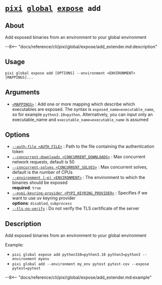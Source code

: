 # <code>[pixi](../../../pixi.md) [global](../../global.md) [expose](../expose.md) add</code>

## About
Add exposed binaries from an environment to your global environment

--8<-- "docs/reference/cli/pixi/global/expose/add_extender.md:description"

## Usage
```
pixi global expose add [OPTIONS] --environment <ENVIRONMENT> [MAPPINGS]...
```

## Arguments
- <a id="arg-<MAPPINGS>" href="#arg-<MAPPINGS>">`<MAPPINGS>`</a>
:  Add one or more mapping which describe which executables are exposed. The syntax is `exposed_name=executable_name`, so for example `python3.10=python`. Alternatively, you can input only an executable_name and `executable_name=executable_name` is assumed

## Options
- <a id="arg---auth-file" href="#arg---auth-file">`--auth-file <AUTH_FILE>`</a>
:  Path to the file containing the authentication token
- <a id="arg---concurrent-downloads" href="#arg---concurrent-downloads">`--concurrent-downloads <CONCURRENT_DOWNLOADS>`</a>
:  Max concurrent network requests, default is 50
- <a id="arg---concurrent-solves" href="#arg---concurrent-solves">`--concurrent-solves <CONCURRENT_SOLVES>`</a>
:  Max concurrent solves, default is the number of CPUs
- <a id="arg---environment" href="#arg---environment">`--environment (-e) <ENVIRONMENT>`</a>
:  The environment to which the binaries should be exposed
<br>**required**: `true`
- <a id="arg---pypi-keyring-provider" href="#arg---pypi-keyring-provider">`--pypi-keyring-provider <PYPI_KEYRING_PROVIDER>`</a>
:  Specifies if we want to use uv keyring provider
<br>**options**: `disabled`, `subprocess`
- <a id="arg---tls-no-verify" href="#arg---tls-no-verify">`--tls-no-verify`</a>
:  Do not verify the TLS certificate of the server

## Description
Add exposed binaries from an environment to your global environment

Example:

- `pixi global expose add python310=python3.10 python3=python3 --environment myenv`
- `pixi global add --environment my_env pytest pytest-cov --expose pytest=pytest`


--8<-- "docs/reference/cli/pixi/global/expose/add_extender.md:example"
